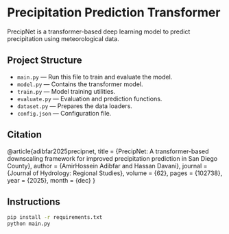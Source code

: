 
# Precipitation Prediction Transformer

PrecipNet is a transformer-based deep learning model to predict precipitation using meteorological data.

## Project Structure
- `main.py` — Run this file to train and evaluate the model.
- `model.py` — Contains the transformer model.
- `train.py` — Model training utilities.
- `evaluate.py` — Evaluation and prediction functions.
- `dataset.py` — Prepares the data loaders.
- `config.json` — Configuration file.


## Citation
@article{adibfar2025precipnet,
  title     = {PrecipNet: A transformer-based downscaling framework for improved precipitation prediction in San Diego County},
  author    = {AmirHossein Adibfar and Hassan Davani},
  journal   = {Journal of Hydrology: Regional Studies},
  volume    = {62},
  pages     = {102738},
  year      = {2025},
  month     = {dec}
}

## Instructions
```bash
pip install -r requirements.txt
python main.py

